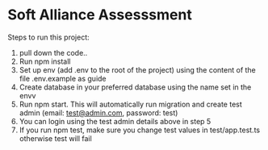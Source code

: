 # Soft Alliance Assesssment

Steps to run this project:

1. pull down the code..
2. Run npm install
3. Set up env (add .env to the root of the project) using the content of the file .env.example as guide
4. Create database in your preferred database using the name set in the envv
5. Run npm start. This will automatically run migration and create test admin (email: test@admin.com, password: test)
6. You can login using the test admin details above in step 5
7. If you run npm test, make sure you change test values in test/app.test.ts otherwise test will fail
